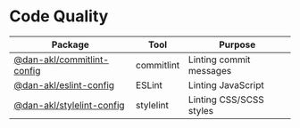# Code Quality

|Package|Tool|Purpose|
|-|-|-|
|[@dan-akl/commitlint-config](packages/commitlint-config)|commitlint|Linting commit messages
|[@dan-akl/eslint-config](packages/eslint-config)|ESLint|Linting JavaScript
|[@dan-akl/stylelint-config](packages/stylelint-config)|stylelint|Linting CSS/SCSS styles
